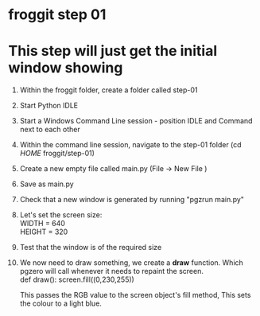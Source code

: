 # froggit step 01

# This step will just get the initial window showing


1. Within the froggit folder, create a folder called step-01
2. Start Python IDLE
3. Start a Windows Command Line session - position IDLE and Command next to each other
4. Within the command line session, navigate to the step-01 folder (cd  _HOME_ froggit/step-01)
5. Create a new empty file called main.py (File -> New File )
6. Save as main.py
7. Check that a new window is generated by running  "pgzrun main.py"
8. Let's set the screen size:  
    WIDTH = 640  
    HEIGHT = 320  
9. Test that the window is of the required size
10. We now need to draw something, we create a **draw** function. Which pgzero will call whenever it needs to repaint the screen.  
def draw():
    screen.fill((0,230,255))

    This passes the RGB value to the screen object's fill method, This sets the colour to a light blue.


